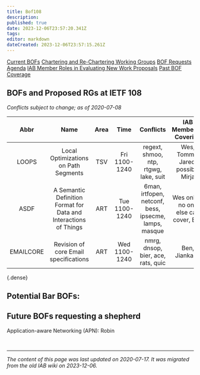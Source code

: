 ```yaml
---
title: Bof108
description: 
published: true
date: 2023-12-06T23:57:20.341Z
tags: 
editor: markdown
dateCreated: 2023-12-06T23:57:15.261Z
---
```


[Current BOFs](https://datatracker.ietf.org/wg/bofs/)
[Chartering and Re-Chartering Working Groups](https://datatracker.ietf.org/group/chartering/)
[BOF Requests](https://datatracker.ietf.org/doc/bof-requests)
[Agenda](https://datatracker.ietf.org/meeting/agenda/)
[IAB Member Roles in Evaluating New Work Proposals](https://www.iab.org/documents/correspondence-reports-documents/2012-2/iab-member-roles-in-evaluating-new-work-proposals/)
[Past BOF Coverage](/group/iab/Bof_Coverage)

## BOFs and Proposed RGs at IETF 108
*Conflicts subject to change; as of 2020-07-08*

|  **Abbr** |                             **Name**                             | **Area** |    **Time**   |                     **Conflicts**                     |       **IAB Member(s) Covering**       | **IAB Shepherd** |
|:---------:|:----------------------------------------------------------------:|:--------:|:-------------:|:-----------------------------------------------------:|:--------------------------------------:|:----------------:|
| LOOPS     | Local Optimizations on Path Segments                             | TSV      | Fri 1100-1240 | regext, shmoo, ntp, rtgwg, lake, suit                 | Wes, Tommy, Jared, possibly Mirja      |                  |
| ASDF      | A Semantic Definition Format for Data and Interactions of Things | ART      | Tue 1100-1240 | 6man, irtfopen, netconf, bess, ipsecme, lamps, masque | Wes only if no one else can cover, Ben |                  |
| EMAILCORE | Revision of core Email specifications                            | ART      | Wed 1100-1240 | nmrg, dnsop, bier, ace, rats, quic                    | Ben, Jiankang                          |                  |
{.dense}

## Potential Bar BOFs:
## Future BOFs requesting a shepherd
Application-aware Networking (APN): Robin



&nbsp;
&nbsp;
&nbsp;

---

*The content of this page was last updated on 2020-07-17. It was migrated from the old IAB wiki on 2023-12-06.*